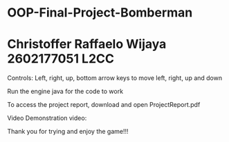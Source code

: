 # OOP-Final-Project-Bomberman

# Christoffer Raffaelo Wijaya 2602177051 L2CC

Controls: Left, right, up, bottom arrow keys to move left, right, up and down


Run the engine java for the code to work


To access the project report, download and open ProjectReport.pdf

Video Demonstration video:


Thank you for trying and enjoy the game!!!

